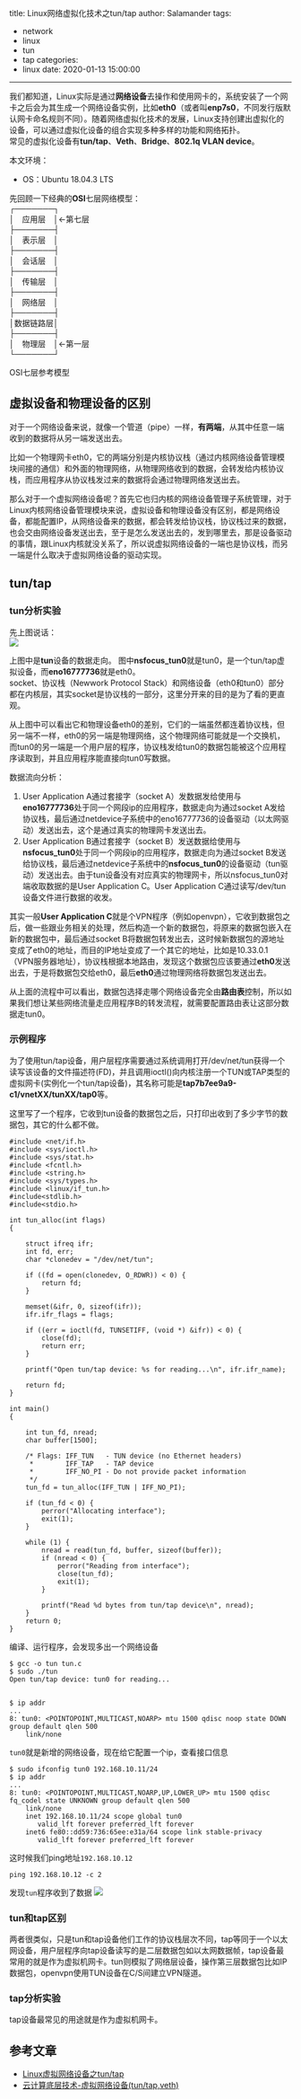 title: Linux网络虚拟化技术之tun/tap
author: Salamander
tags:
  - network
  - linux
  - tun
  - tap
categories:
  - linux
date: 2020-01-13 15:00:00
---
我们都知道，Linux实际是通过**网络设备**去操作和使用网卡的，系统安装了一个网卡之后会为其生成一个网络设备实例，比如**eth0**（或者叫**enp7s0**，不同发行版默认网卡命名规则不同）。随着网络虚拟化技术的发展，Linux支持创建出虚拟化的设备，可以通过虚拟化设备的组合实现多种多样的功能和网络拓扑。  
常见的虚拟化设备有**tun/tap**、**Veth**、**Bridge**、**802.1q VLAN device**。  

本文环境：
* OS：Ubuntu 18.04.3 LTS


<!-- more -->

先回顾一下经典的**OSI**七层网络模型：  
┌───────┐  
  │　应用层　│←第七层  
├───────┤  
│　表示层　│  
├───────┤  
│　会话层　│  
├───────┤  
│　传输层　│  
├───────┤  
│　网络层　│   
├───────┤  
│数据链路层│  
├───────┤  
│　物理层　│←第一层  
└───────┘ 

OSI七层参考模型

## 虚拟设备和物理设备的区别
对于一个网络设备来说，就像一个管道（pipe）一样，**有两端**，从其中任意一端收到的数据将从另一端发送出去。  

比如一个物理网卡eth0，它的两端分别是内核协议栈（通过内核网络设备管理模块间接的通信）和外面的物理网络，从物理网络收到的数据，会转发给内核协议栈，而应用程序从协议栈发过来的数据将会通过物理网络发送出去。  

那么对于一个虚拟网络设备呢？首先它也归内核的网络设备管理子系统管理，对于Linux内核网络设备管理模块来说，虚拟设备和物理设备没有区别，都是网络设备，都能配置IP，从网络设备来的数据，都会转发给协议栈，协议栈过来的数据，也会交由网络设备发送出去，至于是怎么发送出去的，发到哪里去，那是设备驱动的事情，跟Linux内核就没关系了，所以说虚拟网络设备的一端也是协议栈，而另一端是什么取决于虚拟网络设备的驱动实现。

## tun/tap
### tun分析实验
先上图说话：  
![](https://s2.ax1x.com/2020/01/13/l7D6zT.png)

上图中是**tun**设备的数据走向。
图中**nsfocus_tun0**就是tun0，是一个tun/tap虚拟设备，而**eno16777736**就是eth0。  
socket、协议栈（Newwork Protocol Stack）和网络设备（eth0和tun0）部分都在内核层，其实socket是协议栈的一部分，这里分开来的目的是为了看的更直观。

从上图中可以看出它和物理设备eth0的差别，它们的一端虽然都连着协议栈，但另一端不一样，eth0的另一端是物理网络，这个物理网络可能就是一个交换机，而tun0的另一端是一个用户层的程序，协议栈发给tun0的数据包能被这个应用程序读取到，并且应用程序能直接向tun0写数据。  

数据流向分析：
1. User Application A通过套接字（socket A）发数据发给使用与**eno16777736**处于同一个网段ip的应用程序，数据走向为通过socket A发给协议栈，最后通过netdevice子系统中的eno16777736的设备驱动（以太网驱动）发送出去，这个是通过真实的物理网卡发送出去。
2. User Application B通过套接字（socket B）发送数据给使用与**nsfocus_tun0**处于同一个网段ip的应用程序，数据走向为通过socket B发送给协议栈，最后通过netdevice子系统中的**nsfocus_tun0**的设备驱动（tun驱动）发送出去。由于tun设备没有对应真实的物理网卡，所以nsfocus_tun0对端收取数据的是User Application C。User Application C通过读写/dev/tun设备文件进行数据的收发。

其实一般**User Application C**就是个VPN程序（例如openvpn），它收到数据包之后，做一些跟业务相关的处理，然后构造一个新的数据包，将原来的数据包嵌入在新的数据包中，最后通过socket B将数据包转发出去，这时候新数据包的源地址变成了eth0的地址，而目的IP地址变成了一个其它的地址，比如是10.33.0.1（VPN服务器地址），协议栈根据本地路由，发现这个数据包应该要通过**eth0**发送出去，于是将数据包交给eth0，最后**eth0**通过物理网络将数据包发送出去。


从上面的流程中可以看出，数据包选择走哪个网络设备完全由**路由表**控制，所以如果我们想让某些网络流量走应用程序B的转发流程，就需要配置路由表让这部分数据走tun0。



### 示例程序
为了使用tun/tap设备，用户层程序需要通过系统调用打开/dev/net/tun获得一个读写该设备的文件描述符(FD)，并且调用ioctl()向内核注册一个TUN或TAP类型的虚拟网卡(实例化一个tun/tap设备)，其名称可能是**tap7b7ee9a9-c1/vnetXX/tunXX/tap0**等。

这里写了一个程序，它收到tun设备的数据包之后，只打印出收到了多少字节的数据包，其它的什么都不做。
```
#include <net/if.h>
#include <sys/ioctl.h>
#include <sys/stat.h>
#include <fcntl.h>
#include <string.h>
#include <sys/types.h>
#include <linux/if_tun.h>
#include<stdlib.h>
#include<stdio.h>

int tun_alloc(int flags)
{

    struct ifreq ifr;
    int fd, err;
    char *clonedev = "/dev/net/tun";

    if ((fd = open(clonedev, O_RDWR)) < 0) {
        return fd;
    }

    memset(&ifr, 0, sizeof(ifr));
    ifr.ifr_flags = flags;

    if ((err = ioctl(fd, TUNSETIFF, (void *) &ifr)) < 0) {
        close(fd);
        return err;
    }

    printf("Open tun/tap device: %s for reading...\n", ifr.ifr_name);

    return fd;
}

int main()
{

    int tun_fd, nread;
    char buffer[1500];

    /* Flags: IFF_TUN   - TUN device (no Ethernet headers)
     *        IFF_TAP   - TAP device
     *        IFF_NO_PI - Do not provide packet information
     */
    tun_fd = tun_alloc(IFF_TUN | IFF_NO_PI);

    if (tun_fd < 0) {
        perror("Allocating interface");
        exit(1);
    }

    while (1) {
        nread = read(tun_fd, buffer, sizeof(buffer));
        if (nread < 0) {
            perror("Reading from interface");
            close(tun_fd);
            exit(1);
        }

        printf("Read %d bytes from tun/tap device\n", nread);
    }
    return 0;
}
```
编译、运行程序，会发现多出一个网络设备
```
$ gcc -o tun tun.c
$ sudo ./tun
Open tun/tap device: tun0 for reading...


$ ip addr
...
8: tun0: <POINTOPOINT,MULTICAST,NOARP> mtu 1500 qdisc noop state DOWN group default qlen 500
    link/none
```
`tun0`就是新增的网络设备，现在给它配置一个ip，查看接口信息
```
$ sudo ifconfig tun0 192.168.10.11/24
$ ip addr
...
8: tun0: <POINTOPOINT,MULTICAST,NOARP,UP,LOWER_UP> mtu 1500 qdisc fq_codel state UNKNOWN group default qlen 500
    link/none 
    inet 192.168.10.11/24 scope global tun0
       valid_lft forever preferred_lft forever
    inet6 fe80::dd59:736:65ee:e31a/64 scope link stable-privacy 
       valid_lft forever preferred_lft forever
```
这时候我们ping地址`192.168.10.12`
```
ping 192.168.10.12 -c 2
```
发现`tun`程序收到了数据
![](https://s2.ax1x.com/2020/01/13/l7oJfS.png)


### tun和tap区别
两者很类似，只是tun和tap设备他们工作的协议栈层次不同，tap等同于一个以太网设备，用户层程序向tap设备读写的是二层数据包如以太网数据帧，tap设备最常用的就是作为虚拟机网卡。tun则模拟了网络层设备，操作第三层数据包比如IP数据包，openvpn使用TUN设备在C/S间建立VPN隧道。


### tap分析实验
tap设备最常见的用途就是作为虚拟机网卡。











## 参考文章
* [Linux虚拟网络设备之tun/tap](https://segmentfault.com/a/1190000009249039)
* [云计算底层技术-虚拟网络设备(tun/tap,veth)
](https://opengers.github.io/openstack/openstack-base-virtual-network-devices-tuntap-veth/)